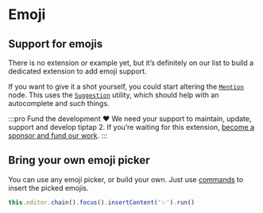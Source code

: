 # Emoji

## Support for emojis
There is no extension or example yet, but it’s definitely on our list to build a dedicated extension to add emoji support.

If you want to give it a shot yourself, you could start altering the [`Mention`](/api/nodes/mention) node. This uses the [`Suggestion`](/utilities/suggestion) utility, which should help with an autocomplete and such things.

:::pro Fund the development ♥
We need your support to maintain, update, support and develop tiptap 2. If you’re waiting for this extension, [become a sponsor and fund our work](/sponsor).
:::

## Bring your own emoji picker
You can use any emoji picker, or build your own. Just use [commands](/api/commands) to insert the picked emojis.

```js
this.editor.chain().focus().insertContent('✨').run()
```

<demo name="Nodes/Emoji" />
